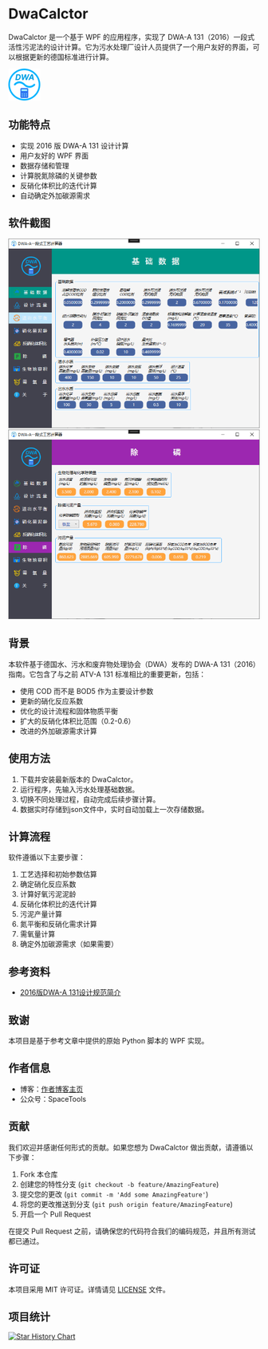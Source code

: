 # DwaCalctor

DwaCalctor 是一个基于 WPF 的应用程序，实现了 DWA-A 131（2016）一段式活性污泥法的设计计算。它为污水处理厂设计人员提供了一个用户友好的界面，可以根据更新的德国标准进行计算。

![软件图标](https://github.com/guitarliu/DwaCalctor/blob/main/DwaCalctor/Icons/Logo.png)

## 功能特点

- 实现 2016 版 DWA-A 131 设计计算
- 用户友好的 WPF 界面
- 数据存储和管理
- 计算脱氮除磷的关键参数
- 反硝化体积比的迭代计算
- 自动确定外加碳源需求

## 软件截图

![运行截图1](https://github.com/guitarliu/DwaCalctor/blob/main/screen_shot1.png)
![运行截图2](https://github.com/guitarliu/DwaCalctor/blob/main/screen_shot2.png)

## 背景

本软件基于德国水、污水和废弃物处理协会（DWA）发布的 DWA-A 131（2016）指南。它包含了与之前 ATV-A 131 标准相比的重要更新，包括：

- 使用 COD 而不是 BOD5 作为主要设计参数
- 更新的硝化反应系数
- 优化的设计流程和固体物质平衡
- 扩大的反硝化体积比范围（0.2-0.6）
- 改进的外加碳源需求计算

## 使用方法

1. 下载并安装最新版本的 DwaCalctor。
2. 运行程序，先输入污水处理基础数据。
3. 切换不同处理过程，自动完成后续步骤计算。
4. 数据实时存储到json文件中，实时自动加载上一次存储数据。

## 计算流程

软件遵循以下主要步骤：

1. 工艺选择和初始参数估算
2. 确定硝化反应系数
3. 计算好氧污泥泥龄
4. 反硝化体积比的迭代计算
5. 污泥产量计算
6. 氮平衡和反硝化需求计算
7. 需氧量计算
8. 确定外加碳源需求（如果需要）

## 参考资料

- [2016版DWA-A 131设计规范简介](https://mp.weixin.qq.com/s/5PEM41xmiHEKbiKVIAU4fA)

## 致谢

本项目是基于参考文章中提供的原始 Python 脚本的 WPF 实现。

## 作者信息

- 博客：[作者博客主页](https://your-blog-url.com)
- 公众号：SpaceTools

## 贡献

我们欢迎并感谢任何形式的贡献。如果您想为 DwaCalctor 做出贡献，请遵循以下步骤：

1. Fork 本仓库
2. 创建您的特性分支 (`git checkout -b feature/AmazingFeature`)
3. 提交您的更改 (`git commit -m 'Add some AmazingFeature'`)
4. 将您的更改推送到分支 (`git push origin feature/AmazingFeature`)
5. 开启一个 Pull Request

在提交 Pull Request 之前，请确保您的代码符合我们的编码规范，并且所有测试都已通过。

## 许可证

本项目采用 MIT 许可证。详情请见 [LICENSE](LICENSE) 文件。

## 项目统计

[![Star History Chart](https://api.star-history.com/svg?repos=yourusername/DwaCalctor&type=Date)](https://star-history.com/#yourusername/DwaCalctor&Date)

